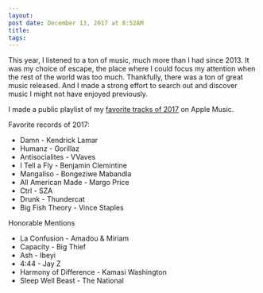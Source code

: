 ```yaml
---
layout:
post date: December 13, 2017 at 8:52AM
title:
tags:
---
```


This year, I listened to a ton of music, much more than I had since 2013. It was my choice of escape, the place where I could focus my attention when the rest of the world was too much. Thankfully, there was a ton of great music released. And I made a strong effort to search out and discover music I might not have enjoyed previously.

I made a public playlist of my [favorite tracks of 2017](https://itunes.apple.com/us/playlist/2017-favorite-tracks/pl.u-g1y4F5R8jk4) on Apple Music.

Favorite records of 2017:
- Damn - Kendrick Lamar
- Humanz - Gorillaz
- Antisocialites - VVaves
- I Tell a Fly - Benjamin Clemintine
- Mangaliso - Bongeziwe Mabandla
- All American Made - Margo Price
- Ctrl - SZA
- Drunk - Thundercat
- Big Fish Theory - Vince Staples

Honorable Mentions
- La Confusion - Amadou & Miriam
- Capacity - Big Thief
- Ash - Ibeyi
- 4:44 - Jay Z
- Harmony of Difference - Kamasi Washington
- Sleep Well Beast - The National

